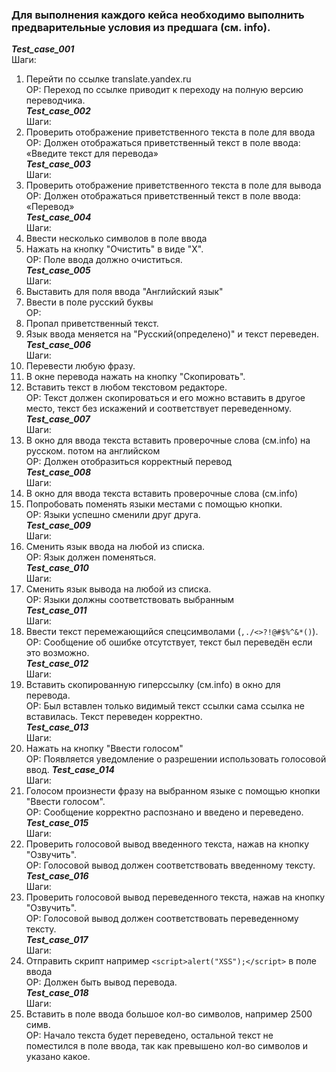 ### Для выполнения каждого кейса необходимо выполнить предварительные условия из предшага (см. info).

***Test_case_001***<br>
Шаги:<br>
1. Перейти по ссылке translate.yandex.ru <br>
ОР: Переход по ссылке приводит к переходу на полную версию переводчика.<br>
***Test_case_002***<br>
Шаги: <br>
1. Проверить отображение приветственного текста в поле для ввода<br>
ОР: Должен отображаться приветственный текст в поле ввода: «Введите текст для перевода»<br>
***Test_case_003***<br>
Шаги: <br>
1. Проверить отображение приветственного текста в поле для вывода<br>
ОР: Должен отображаться приветственный текст в поле ввода: «Перевод»<br>
***Test_case_004***<br>
Шаги:<br> 
1. Ввести несколько символов в поле ввода<br>
2. Нажать на кнопку "Очистить" в виде "Х".<br>
ОР: Поле ввода должно очиститься.<br>
***Test_case_005***<br>
Шаги:<br> 
1. Выставить для поля ввода "Английский язык"<br>
2. Ввести в поле русский буквы<br>
ОР:<br> 
1. Пропал приветственный текст.<br>
2. Язык ввода меняется на "Русский(определено)" и текст переведен.<br>
***Test_case_006***<br>
Шаги:<br>
1. Перевести любую фразу.<br>
2. В окне перевода нажать на кнопку "Скопировать".<br>
3. Вставить текст в любом текстовом редакторе.<br>
ОР: Текст должен скопироваться и его можно вставить в другое место, текст без искажений и соответствует переведенному.<br>
***Test_case_007***<br>
Шаги:<br> 
1. В окно для ввода текста вставить проверочные слова (см.info) на русском. потом на английском<br>
ОР: Должен отобразиться корректный перевод<br>
***Test_case_008***<br>
Шаги:<br> 
1. В окно для ввода текста вставить проверочные слова (см.info)<br>
2. Попробовать поменять языки  местами с помощью кнопки.<br>
ОР: Языки успешно сменили друг друга.<br>
***Test_case_009***<br>
Шаги:<br> 
1. Сменить язык ввода на любой из списка.<br>
ОР: Язык должен поменяться.<br>
***Test_case_010***<br>
Шаги:<br> 
1. Сменить язык вывода на любой из списка.<br>
ОР: Языки должны соответствовать выбранным<br>
***Test_case_011***<br>
Шаги:<br>
1. Ввести текст перемежающийся спецсимволами (`,./<>?!@#$%^&*()`).<br>
ОР: Сообщение об ошибке отсутствует, текст был переведён если это возможно.<br>
***Test_case_012***<br>
Шаги:<br>
1. Вставить скопированную гиперссылку (см.info) в окно для перевода.<br>
ОР: Был вставлен только видимый текст ссылки сама ссылка не вставилась. Текст переведен корректно.<br>
***Test_case_013***<br>
Шаги:<br> 
1. Нажать на кнопку "Ввести голосом"<br>
ОР: Появляется уведомление о разрешении использовать голосовой ввод.
***Test_case_014***<br>
Шаги:<br>
2. Голосом произнести фразу на выбранном языке с помощью кнопки "Ввести голосом".<br>
ОР: Сообщение корректно распознано и введено и переведено.<br>
***Test_case_015***<br>
Шаги:<br> 
1. Проверить голосовой вывод введенного текста, нажав на кнопку "Озвучить".<br>
ОР: Голосовой вывод должен соответствовать введенному тексту.<br>
***Test_case_016***<br>
Шаги:<br> 
1. Проверить голосовой вывод переведенного текста, нажав на кнопку "Озвучить".<br>
ОР: Голосовой вывод должен соответствовать переведенному тексту.<br>
***Test_case_017***<br>
Шаги:<br> 
1. Отправить скрипт например `<script>alert("XSS");</script>` в поле ввода<br>
ОР: Должен быть вывод перевода.<br>
***Test_case_018***<br>
Шаги:<br> 
1. Вставить в поле ввода большое кол-во символов, например 2500 симв.<br>
ОР: Начало текста будет переведено, остальной текст не поместился в поле ввода, так как превышено кол-во символов и указано какое.<br>
